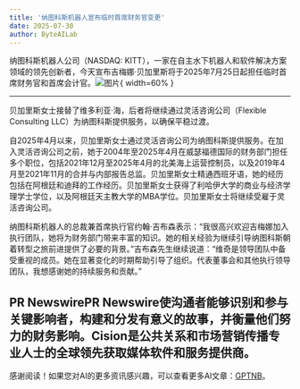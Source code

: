 ```yaml
---
title: '纳图科斯机器人宣布临时首席财务官变更'
date: 2025-07-30
author: ByteAILab
---
```


纳图科斯机器人公司（NASDAQ: KITT），一家在自主水下机器人和软件解决方案领域的领先创新者，今天宣布吉梅娜·贝加里斯将于2025年7月25日起担任临时首席财务官和首席会计官。![图片](https://ai-techpark.com/wp-content/uploads/Nauticus.jpg){ width=60% }

---
贝加里斯女士接替了维多利亚·海，后者将继续通过灵活咨询公司（Flexible Consulting LLC）为纳图科斯提供服务，以确保平稳过渡。

自2025年4月以来，贝加里斯女士通过灵活咨询公司为纳图科斯提供服务。在加入灵活咨询公司之前，她于2004年至2025年4月在威瑟福德国际的财务部门担任多个职位，包括2021年12月至2025年4月的北美海上运营控制员，以及2019年4月至2021年11月的合并与内部报告总监。贝加里斯女士精通西班牙语，她的经历包括在阿根廷和迪拜的工作经历。贝加里斯女士获得了利哈伊大学的商业与经济学理学士学位，以及阿根廷天主教大学的MBA学位。贝加里斯女士将继续受雇于灵活咨询公司。

纳图科斯机器人的总裁兼首席执行官约翰·吉布森表示：“我很高兴欢迎吉梅娜加入执行团队，她将为财务部门带来丰富的知识。她的相关经验为继续引导纳图科斯朝着转型之旅前进提供了必要的背景。”吉布森先生继续说道：“维奇是领导团队中备受重视的成员。她在显著变化的时期帮助引导了组织。代表董事会和其他执行领导团队，我想感谢她的持续服务和贡献。”

PR NewswirePR Newswire使沟通者能够识别和参与关键影响者，构建和分发有意义的故事，并衡量他们努力的财务影响。Cision是公共关系和市场营销传播专业人士的全球领先获取媒体软件和服务提供商。
---
感谢阅读！如果您对AI的更多资讯感兴趣，可以查看更多AI文章：[GPTNB](https://gptnb.com)。